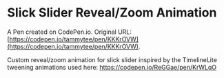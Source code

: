 # Slick Slider Reveal/Zoom Animation

A Pen created on CodePen.io. Original URL: [https://codepen.io/tammytee/pen/KKKrOVW](https://codepen.io/tammytee/pen/KKKrOVW).

Custom reveal/zoom animation for slick slider inspired by the TimelineLite tweening animations used here: https://codepen.io/ReGGae/pen/KrWLqO 